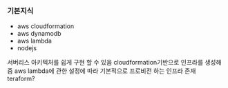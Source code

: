 ### 기본지식
- aws cloudformation
- aws dynamodb
- aws lambda
- nodejs


서버리스 아키텍처를 쉽게 구현 할 수 있음
cloudformation기반으로 인프라를 생성해줌
aws lambda에 관한 설정에 따라 기본적으로 프로비전 하는 인프라 존재
teraform?